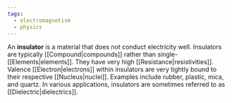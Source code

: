 ```yaml
---
tags:
  - electromagnetism
  - physics
---
```

An **insulator** is a material that does not conduct electricity well. Insulators are typically [[Compound|compounds]] rather than single-[[Elements|elements]]. They have very high [[Resistance|resistivities]]. Valence [[Electron|electrons]] within insulators are very tightly bound to their respective [[Nucleus|nuclei]]. Examples include rubber, plastic, mica, and quartz. In various applications, insulators are sometimes referred to as [[Dielectric|dielectrics]]. 